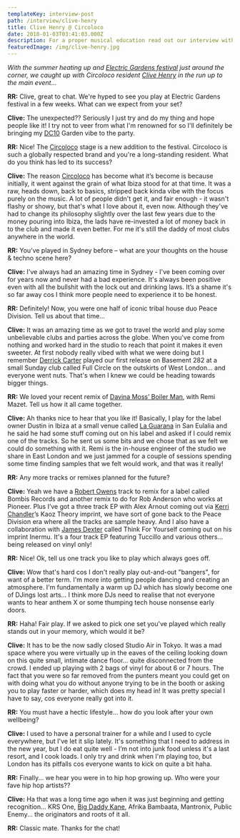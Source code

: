 ```yaml
---
templateKey: interview-post
path: /interview/clive-henry
title: Clive Henry @ Circoloco
date: 2018-01-03T03:41:03.000Z
description: For a proper musical education read out our interview with DJ Clive.
featuredImage: /img/clive-henry.jpg
---
```

_With the summer heating up and [Electric Gardens festival](https://www.facebook.com/electricgardensfestival/) just around the corner, we caught up with Circoloco resident [Clive Henry](https://www.facebook.com/clivehenrymusic/) in the run up to the main event..._

**RR:** Clive, great to chat. We're hyped to see you play at Electric Gardens festival in a few weeks. What can we expect from your set?

**Clive:** The unexpected?? Seriously I just try and do my thing and hope people like it! I try not to veer from what I'm renowned for so I'll definitely be bringing my [DC10](https://www.facebook.com/Dc10IbizaOfficial/) Garden vibe to the party.

**RR:** Nice! The [Circoloco](https://www.facebook.com/circolocoibiza/) stage is a new addition to the festival. Circoloco is such a globally respected brand and you're a long-standing resident. What do you think has led to its success?

**Clive:** The reason [Circoloco](https://www.facebook.com/circolocoibiza/) has become what it’s become is because initially, it went against the grain of what Ibiza stood for at that time. It was a raw, heads down, back to basics, stripped back kinda vibe with the focus purely on the music. A lot of people didn't get it, and fair enough - it wasn't flashy or showy, but that's what I love about it, even now. Although they've had to change its philosophy slightly over the last few years due to the money pouring into Ibiza, the lads have re-invested a lot of money back in to the club and made it even better. For me it's still the daddy of most clubs anywhere in the world.

**RR:** You’ve played in Sydney before – what are your thoughts on the house & techno scene here?

**Clive:** I've always had an amazing time in Sydney - I've been coming over for years now and never had a bad experience. It's always been positive even with all the bullshit with the lock out and drinking laws. It’s a shame it's so far away cos I think more people need to experience it to be honest.

**RR:** Definitely! Now, you were one half of iconic tribal house duo Peace Division. Tell us about that time...

**Clive:** It was an amazing time as we got to travel the world and play some unbelievable clubs and parties across the globe. When you've come from nothing and worked hard in the studio to reach that point it makes it even sweeter. At first nobody really vibed with what we were doing but I remember [Derrick Carter](https://www.facebook.com/Derrick-Carter-8264478846/) played our first release on Basement 282 at a small Sunday club called Full Circle on the outskirts of West London… and everyone went nuts. That's when I knew we could be heading towards bigger things.

**RR:** We loved your recent remix of [Davina Moss’ Boiler Man](https://l.facebook.com/l.php?u=https%3A%2F%2Fwww.beatport.com%2Ftrack%2Fboiler-man-clive-henry-and-remi-mazet-remix%2F9819687&h=ATPUUSKc9fZKcnTJhEKWC2HHNb_l3EyohS4Rv576r1kpp2G3z0GxQAQzWhGzyL-ImUIcqCCF2gANd5jCghJXoI6Xjwj5tU42Ff9g7lOdkI2s5VPoyYvrq5at), with Remi Mazet. Tell us how it all came together.

**Clive:** Ah thanks nice to hear that you like it! Basically, I play for the label owner Dustin in Ibiza at a small venue called [La Guarana](https://www.facebook.com/guaranaibiza/) in San Eulalia and he said he had some stuff coming out on his label and asked if I could remix one of the tracks. So he sent us some bits and we chose that as we felt we could do something with it. Remi is the in-house engineer of the studio we share in East London and we just jammed for a couple of sessions spending some time finding samples that we felt would work, and that was it really!

**RR:** Any more tracks or remixes planned for the future?

**Clive:** Yeah we have a [Robert Owens](https://www.facebook.com/djrobertowens/) track to remix for a label called Bombis Records and another remix to do for Rob Anderson who works at Pioneer. Plus I’ve got a three track EP with Alex Arnout coming out via [Kerri Chandler](https://www.facebook.com/KerriChandlerOfficial/)’s Kaoz Theory imprint, we have sort of gone back to the Peace Division era where all the tracks are sample heavy. And I also have a collaboration with [James Dexter](https://www.facebook.com/JamesDexterFan/) called Think For Yourself coming out on his imprint Inermu. It's a four track EP featuring Tuccillo and various others... being released on vinyl only!

**RR:** Nice! Ok, tell us one track you like to play which always goes off.

**Clive:** Wow that's hard cos I don't really play out-and-out "bangers", for want of a better term. I'm more into getting people dancing and creating an atmosphere. I'm fundamentally a warm up DJ which has slowly become one of DJings lost arts… I think more DJs need to realise that not everyone wants to hear anthem X or some thumping tech house nonsense early doors.

**RR:** Haha! Fair play. If we asked to pick one set you've played which really stands out in your memory, which would it be?

**Clive:** It has to be the now sadly closed Studio Air in Tokyo. It was a mad space where you were virtually up in the eaves of the ceiling looking down on this quite small, intimate dance floor… quite disconnected from the crowd. I ended up playing with 2 bags of vinyl for about 6 or 7 hours. The fact that you were so far removed from the punters meant you could get on with doing what you do without anyone trying to be in the booth or asking you to play faster or harder, which does my head in! It was pretty special I have to say, cos everyone really got into it.

**RR:** You must have a hectic lifestyle... how do you look after your own wellbeing?

**Clive:** I used to have a personal trainer for a while and I used to cycle everywhere, but I've let it slip lately. It's something that I need to address in the new year, but I do eat quite well - I’m not into junk food unless it's a last resort, and I cook loads. I only try and drink when I'm playing too, but London has its pitfalls cos everyone wants to kick on quite a bit haha.

**RR:** Finally... we hear you were in to hip hop growing up. Who were your fave hip hop artists??

**Clive:** Ha that was a long time ago when it was just beginning and getting recognition... KRS One, [Big Daddy Kane](https://www.facebook.com/OfficialBigDaddyKane/), Afrika Bambaata, Mantronix, Public Enemy... the originators and roots of it all.

**RR:** Classic mate. Thanks for the chat!
